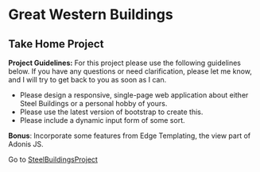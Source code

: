 # Great Western Buildings
## Take Home Project

**Project Guidelines:**
For this project please use the following guidelines below. If you have any questions or need clarification, please let me know, and I will try to get back to you as soon as I can.

- Please design a responsive, single-page web application about either Steel Buildings or a personal hobby of yours.
- Please use the latest version of bootstrap to create this.
- Please include a dynamic input form of some sort.

**Bonus**: Incorporate some features from Edge Templating, the view part of Adonis JS.

Go to [SteelBuildingsProject](https://gwb-project.herokuapp.com/dist/index.html)

